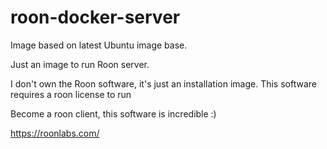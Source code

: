# roon-docker-server

Image based on latest Ubuntu image base.

Just an image to run Roon server.


I don't own the Roon software, it's just an installation image.
This software requires a roon license to run

Become a roon client, this software is incredible :)

https://roonlabs.com/
